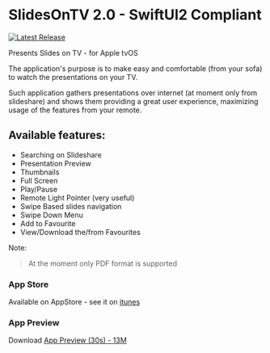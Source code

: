 # SlidesOnTV 2.0 - SwiftUI2 Compliant

[![Latest Release](https://img.shields.io/github/release/bsorrentino/slidesOnTV.svg)](https://github.com/bsorrentino/slidesOnTV/releases)

Presents Slides on TV - for Apple tvOS

The application's purpose is to make easy and comfortable (from your sofa)  to watch the presentations on your TV.

Such application gathers presentations over internet (at moment only from slideshare) and shows them providing a great user experience, maximizing usage of the features from your remote.

## Available features:
 * Searching on Slideshare
 * Presentation Preview
 * Thumbnails
 * Full Screen
 * Play/Pause
 * Remote Light Pointer (very useful)
 * Swipe Based slides navigation
 * Swipe Down Menu
 * Add to Favourite
 * View/Download the/from Favourites

Note:
> At the moment only PDF format is supported

### App Store
Available on AppStore - see it on [itunes](https://itunes.apple.com/us/app/slidesontv/id1166964658?mt=8)

### App Preview

Download [App Preview (30s) - 13M](https://github.com/bsorrentino/slidesOnTV/blob/master/mediamanager/slideontv-preview-30s.mov?raw=true)
